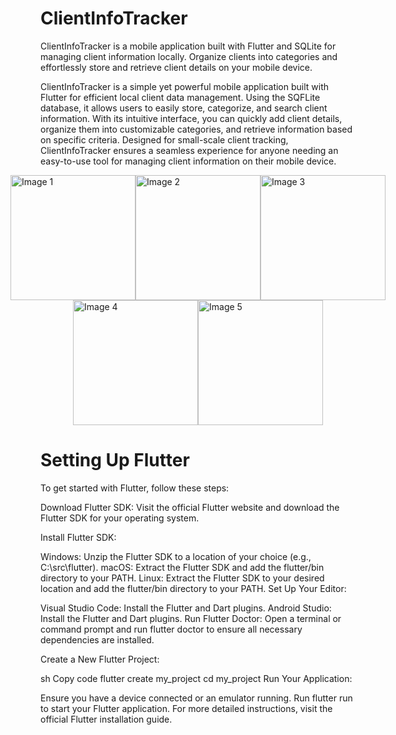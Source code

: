 # ClientInfoTracker
ClientInfoTracker is a mobile application built with Flutter and SQLite for managing client information locally. Organize clients into categories and effortlessly store and retrieve client details on your mobile device.

ClientInfoTracker is a simple yet powerful mobile application built with Flutter for efficient local client data management. Using the SQFLite database, it allows users to easily store, categorize, and search client information. With its intuitive interface, you can quickly add client details, organize them into customizable categories, and retrieve information based on specific criteria. Designed for small-scale client tracking, ClientInfoTracker ensures a seamless experience for anyone needing an easy-to-use tool for managing client information on their mobile device.

<div style="display: flex; justify-content: center;">
    <img src="https://github.com/ArbabNaseer82/ClientInfoTracker/assets/160100829/20a1c169-d38e-4881-bca5-c74af8888d32" width="200" alt="Image 1">
    <img src="https://github.com/ArbabNaseer82/ClientInfoTracker/assets/160100829/cc21eb36-5ac8-4e2c-8f41-064d8843c3c9" width="200" alt="Image 2">
    <img src="https://github.com/ArbabNaseer82/ClientInfoTracker/assets/160100829/61fea4ec-e268-42c3-b064-e2bb04bac15d" width="200" alt="Image 3">
</div>
<div style="display: flex; justify-content: center;">
    <img src="https://github.com/ArbabNaseer82/ClientInfoTracker/assets/160100829/99c6b85b-4d1d-40b8-9c4c-9da02ec15919" width="200" alt="Image 4">
    <img src="https://github.com/ArbabNaseer82/ClientInfoTracker/assets/160100829/436a4d95-bef4-4d9b-ab4e-858758e08599" width="200" alt="Image 5">
</div>


# Setting Up Flutter
To get started with Flutter, follow these steps:

Download Flutter SDK: Visit the official Flutter website and download the Flutter SDK for your operating system.

Install Flutter SDK:

Windows: Unzip the Flutter SDK to a location of your choice (e.g., C:\src\flutter).
macOS: Extract the Flutter SDK and add the flutter/bin directory to your PATH.
Linux: Extract the Flutter SDK to your desired location and add the flutter/bin directory to your PATH.
Set Up Your Editor:

Visual Studio Code: Install the Flutter and Dart plugins.
Android Studio: Install the Flutter and Dart plugins.
Run Flutter Doctor: Open a terminal or command prompt and run flutter doctor to ensure all necessary dependencies are installed.

Create a New Flutter Project:

sh
Copy code
flutter create my_project
cd my_project
Run Your Application:

Ensure you have a device connected or an emulator running.
Run flutter run to start your Flutter application.
For more detailed instructions, visit the official Flutter installation guide.
